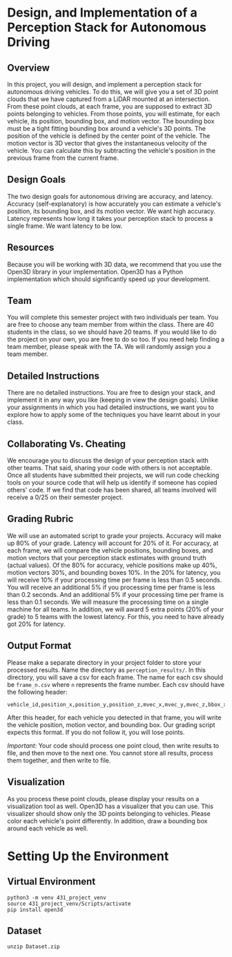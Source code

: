 # Design, and Implementation of a Perception Stack for Autonomous Driving
## Overview
In this project, you will design, and implement a perception stack for autonomous driving vehicles.
To do this, we will give you a set of 3D point clouds that we have captured from a LiDAR mounted at an intersection.
From these point clouds, at each frame, you are supposed to extract 3D points belonging to vehicles.
From those points, you will estimate, for each vehicle, its position, bounding box, and motion vector.
The bounding box must be a tight fitting bounding box around a vehicle's 3D points.
The position of the vehicle is defined by the center point of the vehicle.
The motion vector is 3D vector that gives the instantaneous velocity of the vehicle.
You can calculate this by subtracting the vehicle's position in the previous frame from the current frame.

## Design Goals
The two design goals for autonomous driving are accuracy, and latency.
Accuracy (self-explanatory) is how accurately you can estimate a vehicle's position, its bounding box, and its motion vector.
We want high accuracy.
Latency represents how long it takes your perception stack to process a single frame.
We want latency to be low.

## Resources
Because you will be working with 3D data, we recommend that you use the Open3D library in your implementation.
Open3D has a Python implementation which should significantly speed up your development.

## Team
You will complete this semester project with two individuals per team.
You are free to choose any team member from within the class.
There are 40 students in the class, so we should have 20 teams.
If you would like to do the project on your own, you are free to do so too.
If you need help finding a team member, please speak with the TA.
We will randomly assign you a team member.

## Detailed Instructions
There are no detailed instructions.
You are free to design your stack, and implement it in any way you like (keeping in view the design goals).
Unlike your assignments in which you had detailed instructions, we want you to explore how to apply some of the techniques you have learnt about in your class.

## Collaborating Vs. Cheating
We encourage you to discuss the design of your perception stack with other teams.
That said, sharing your code with others is not acceptable.
Once all students have submitted their projects, we will run code checking tools on your source code that will help us identify if someone has copied others' code.
If we find that code has been shared, all teams involved will receive a 0/25 on their semester project.

## Grading Rubric
We will use an automated script to grade your projects.
Accuracy will make up 80\% of your grade.
Latency will account for 20\% of it.
For accuracy, at each frame, we will compare the vehicle positions, bounding boxes, and motion vectors that your perception stack estimates with ground truth (actual values).
Of the 80\% for accuracy, vehicle positions make up 40\%, motion vectors 30\%, and bounding boxes 10\%.
In the 20\% for latency, you will receive 10\% if your processing time per frame is less than 0.5 seconds.
You will receive an additional 5\% if you processing time per frame is less than 0.2 seconds.
And an additional 5\% if your processing time per frame is less than 0.1 seconds.
We will measure the processing time on a single machine for all teams.
In addition, we will award 5 extra points (20\% of your grade) to 5 teams with the lowest latency.
For this, you need to have already got 20\% for latency.

## Output Format
Please make a separate directory in your project folder to store your processed results.
Name the directory as ```perception_results/```.
In this directory, you will save a csv for each frame.
The name for each csv should be ```frame_n.csv``` where ```n``` represents the frame number.
Each csv should have the following header:
```
vehicle_id,position_x,position_y,position_z,mvec_x,mvec_y,mvec_z,bbox_x_min,bbox_x_max,bbox_y_min,bbox_y_max,bbox_z_min,bbox_z_max
```
After this header, for each vehicle you detected in that frame, you will write the vehicle position, motion vector, and bounding box.
Our grading script expects this format.
If you do not follow it, you will lose points.

_Important_:
Your code should process one point cloud, then write results to file, and then move to the next one.
You cannot store all results, process them together, and then write to file.

## Visualization
As you process these point clouds, please display your results on a visualization tool as well.
Open3D has a visualizer that you can use.
This visualizer should show only the 3D points belonging to vehicles.
Please color each vehicle's point differently.
In addition, draw a bounding box around each vehicle as well.

# Setting Up the Environment
## Virtual Environment
```
python3 -m venv 431_project_venv
source 431_project_venv/Scripts/activate
pip install open3d
```

## Dataset
```
unzip Dataset.zip
```

